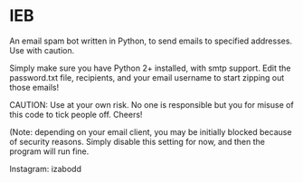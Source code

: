 # IEB
An email spam bot written in Python, to send emails to specified addresses. Use with caution.

Simply make sure you have Python 2+ installed, with smtp support. Edit the password.txt file, recipients, and your email username to start zipping out those emails!

CAUTION: Use at your own risk. No one is responsible but you for misuse of this code to tick people off. Cheers!

(Note: depending on your email client, you may be initially blocked because of security reasons. Simply disable this setting for now, and then the program will run fine.

Instagram: izabodd
